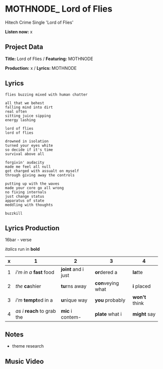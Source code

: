 # MOTHNODE_ Lord of Flies
Hitech Crime Single 'Lord of Flies'

**Listen now:** x

## Project Data

**Title:** Lord of Flies / **Featuring:** MOTHNODE

**Production:** x / **Lyrics:** MOTHNODE

## Lyrics

```
flies buzzing mixed with human chatter

all that we behest
falling mind into dirt
real often 
sitting juice sipping
energy lashing

lord of flies
lord of flies

drowned in isolation
turned your eyes white 
so decide if it's time
survival above all

forgivin' audacity
made me feel all null
got charged with assualt on myself
through giving away the controls

putting up with the waves
made your core go all wrong
no fixing internals 
just change status 
apparatus of state 
meddling with thoughts

buzzkill
```

## Lyrics Production

16bar - verse

*italics* run in
**bold**

| x | 1 | 2 | 3 | 4 |
|---|---|---|---|---|
| 1 | *i'm in a* **fast** food | **joint** and i just  | **or**dered a  | **la**tte  |
| 2 | *the* **ca**shier | **tu**rns away  |  **con**veying what |  **i** placed |
| 3 | *i'm* **tempt**ed in a | **u**nique way  |  **you** probably |  **won't** think |
| 4 | *as i* **reach** to grab the |  **mic** i contem-  | **plate** what i | **might** say |

## Notes

- theme research

## Music Video



